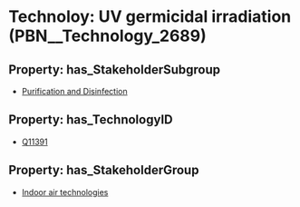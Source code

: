 # Technoloy: __UV germicidal irradiation__ (PBN__Technology_2689)

## Property: has_StakeholderSubgroup

* [Purification and Disinfection](PBN__TechSubgroup_88)

## Property: has_TechnologyID

* [Q11391](Q11391)

## Property: has_StakeholderGroup

* [Indoor air technologies](PBN__TechGroup_13)

